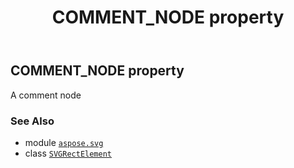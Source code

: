 ﻿---
title: COMMENT_NODE property
second_title: Aspose.SVG for Python via .NET API References
description: 
type: docs
weight: 500
url: /python-net/aspose.svg/svgrectelement/comment_node/
is_root: false
---

## COMMENT_NODE property


A comment node

### See Also
* module [`aspose.svg`](../../)
* class [`SVGRectElement`](/svg/python-net/aspose.svg/svgrectelement)

